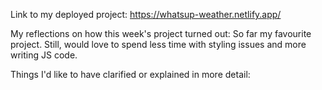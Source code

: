 Link to my deployed project: https://whatsup-weather.netlify.app/

My reflections on how this week's project turned out: So far my favourite project. 
Still, would love to spend less time with styling issues and more writing JS code. 

Things I'd like to have clarified or explained in more detail:
